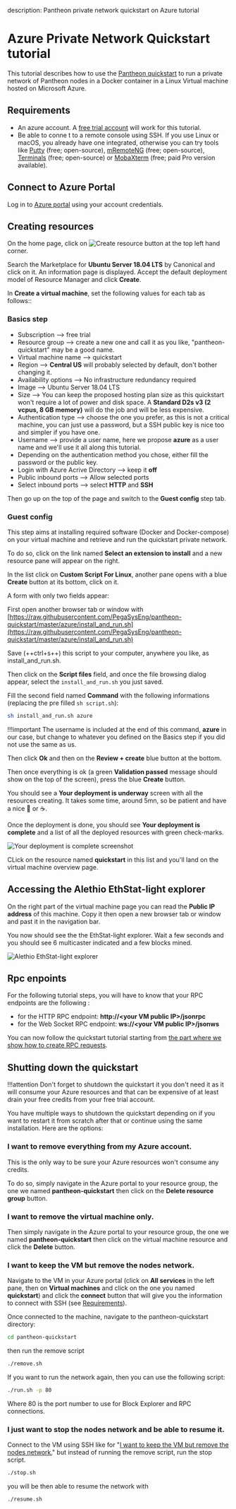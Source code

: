 description: Pantheon private network quickstart on Azure tutorial
<!--- END of page meta data -->

# Azure Private Network Quickstart tutorial

This tutorial describes how to use the [Pantheon quickstart](https://github.com/PegaSysEng/pantheon-quickstart) 
to run a private network of Pantheon nodes in a Docker container in a Linux Virtual 
machine hosted on Microsoft Azure.

## Requirements

* An azure account. A [free trial account](https://azure.microsoft.com/en-us/free/) will work for this tutorial.
* Be able to conne t to a remote console using SSH. If you use Linux or macOS, you already have one 
integrated, otherwise you can try tools like [Putty](https://www.putty.org/) (free; open-source), 
[mRemoteNG](https://mremoteng.org/) (free; open-source), 
[Terminals](https://github.com/terminals-Origin/Terminals) (free; open-source)
or [MobaXterm](https://mobaxterm.mobatek.net/) (free; paid Pro version available).

## Connect to Azure Portal
Log in to [Azure portal](https://portal.azure.com/) using your account credentials.

## Creating resources
On the home page, click on ![Create resource button](create-resource-button-screenshot.png)
at the top left hand corner.

Search the Marketplace for **Ubuntu Server 18.04 LTS** by Canonical and click on it. 
An information page is displayed. Accept the default deployment model of Resource Manager and click **Create**.

In **Create a virtual machine**, set the following values for each tab as follows::

### Basics step
  * Subscription --> free trial
  * Resource group --> create a new one and call it as you like, "pantheon-quickstart" may be a good name.
  * Virtual machine name --> quickstart
  * Region --> **Central US** will probably selected by default, don't bother changing it.
  * Availability options --> No infrastructure redundancy required
  * Image --> Ubuntu Server 18.04 LTS
  * Size --> You can keep the proposed hosting plan size as this quickstart won't require a lot 
  of power and disk space. A **Standard D2s v3 (2 vcpus, 8 GB memory)** will do the job and will be 
  less expensive.
  * Authentication type --> choose the one you prefer, as this is not a critical machine, you can just
  use a password, but a SSH public key is nice too and simpler if you have one.
  * Username --> provide a user name, here we propose **azure** as a user name and we'll use it all 
  along this tutorial.
  * Depending on the authentication method you chose, either fill the password or the public key.
  * Login with Azure Acrive Directory --> keep it **off**
  * Public inbound ports --> Allow selected ports
  * Select inbound ports --> select **HTTP** and **SSH**
  
Then go up on the top of the page and switch to the **Guest config** step tab.

### Guest config
This step aims at installing required software (Docker and Docker-compose) on your virtual machine 
and retrieve and run the quickstart private network.

To do so, click on the link named **Select an extension to install** and a new resource pane will
appear on the right.

In the list click on **Custom Script For Linux**, another pane opens with a blue **Create** button at
its bottom, click on it.

A form with only two fields appear:

First open another browser tab or window with [https://raw.githubusercontent.com/PegaSysEng/pantheon-quickstart/master/azure/install_and_run.sh](https://raw.githubusercontent.com/PegaSysEng/pantheon-quickstart/master/azure/install_and_run.sh)

Save (++ctrl+s++) this script to your computer, anywhere you like, as install_and_run.sh. 

Then click on the **Script files** field, and once the file browsing dialog appear, select the `install_and_run.sh` 
you just saved.

Fill the second field named **Command** with the following informations (replacing the pre filled `sh script.sh`):

```bash
sh install_and_run.sh azure
```

!!!important
    The username is included at the end of this command, **azure** in our case, but change
    to whatever you defined on the Basics step if you did not use the same as us.
    
Then click **Ok** and then on the **Review + create** blue button at the bottom.

Then once everything is ok (a green **Validation passed** message should show on the top of the screen), 
press the blue **Create** button.

You should see a **Your deployment is underway** screen with all the resources creating. It takes
some time, around 5mn, so be patient and have a nice :tea: or :coffee:.

Once the deployment is done, you should see **Your deployment is complete** and a list of all the
deployed resources with green check-marks.

![Your deployment is complete screenshot](deployment-complete-screenshot.png)

CLick on the resource named **quickstart** in this list and you'll land on the virtual
machine overview page.

## Accessing the Alethio EthStat-light explorer

On the right part of the virtual machine page you can read the **Public IP address** of this machine. 
Copy it then open a new browser tab or window and past it in the navigation bar.

You now should see the the EthStat-light explorer.
Wait a few seconds and you should see 6 multicaster indicated and a few blocks mined.

![Alethio EthStat-light explorer](alethio-light-explorer-screenshot.png)

## Rpc enpoints

For the following tutorial steps, you will have to know that your RPC endpoints are the
following :

* for the HTTP RPC endpoint: **http://&lt;your VM public IP>/jsonrpc**
* for the Web Socket RPC endpoint: **ws://&lt;your VM public IP>/jsonws**

You can now follow the quickstart tutorial starting from 
[the part where we show how to create RPC requests](../Private-Network-Quickstart.md#run-json-rpc-requests).

## Shutting down the quickstart

!!!attention
    Don't forget to shutdown the quickstart it you don't need it as it will consume your Azure resources
    and that can be expensive of at least drain your free credits from your free trial account.

You have multiple ways to shutdown the quickstart depending on if you want to restart it
from scratch after that or continue using the same installation. Here are the options:

### I want to remove everything from my Azure account.

This is the only way to be sure your Azure resources won't consume any credits.

To do so, simply navigate in the Azure portal to your resource group, the one we named **pantheon-quickstart**
then click on the **Delete resource group** button.

### I want to remove the virtual machine only.
Then simply navigate in the Azure portal to your resource group, the one we named **pantheon-quickstart**
then click on the virtual machine resource and click the **Delete** button.

### I want to keep the VM but remove the nodes network.
Navigate to the VM in your Azure portal (click on **All services** in the left pane, then on 
**Virtual machines** and click on the one you named **quickstart**) and click the **connect** 
button that will give you the information to connect with SSH (see [Requirements](#requirements)).

Once connected to the machine, navigate to the pantheon-quickstart directory:
```bash
cd pantheon-quickstart
``` 
then run the remove script
```bash
./remove.sh
```

If you want to run the network again, then you can use the following script:
```bash
./run.sh -p 80
```

Where 80 is the port number to use for Block Explorer and RPC connections.
 
### I just want to stop the nodes network and be able to resume it.
Connect to the VM using SSH like for "[I want to keep the VM but remove the nodes network.](#i-want-to-keep-the-vm-but-remove-the-nodes-network)"
but instead of running the remove script, run the stop script.
```bash
./stop.sh
```
you will be then able to resume the network with
```bash
./resume.sh
```
